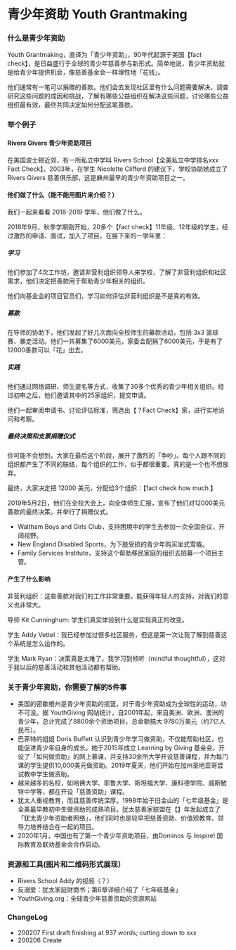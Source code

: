 #  青少年资助 Youth Grantmaking

### 什么是青少年资助
Youth Grantmaking，直译为「青少年资助」，90年代起源于美国【fact check】，是日益盛行于全球的青少年慈善参与新形式。简单地说，青少年资助就是给青少年提供机会，像慈善基金会一样理性地「花钱」。 

他们通常有一笔可以捐赠的善款。他们会去发现社区里有什么问题需要解决，调查研究这些问题的成因和挑战，了解有哪些公益组织在解决这些问题，讨论哪些公益组织最有效，最终共同决定如何分配这笔善款。

### 举个例子
#### Rivers Givers 青少年资助项目

在美国波士顿近郊，有一所私立中学叫 Rivers School【全美私立中学排名xxx Fact Check】。2003年，在学生 Nicolette Clifford 的建议下，学校协助她成立了 Rivers Givers 慈善俱乐部，这是麻州最早的青少年资助项目之一。

#### 他们做了什么（能不能用图片来介绍？）
我们一起来看看 2018-2019 学年，他们做了什么。

2018年9月，秋季学期刚开始，20多个【fact check】11年级、12年级的学生，经过激烈的申请、面试，加入了项目。在接下来的一学年里：

##### 学习

他们参加了4次工作坊，邀请非营利组织领导人来学校，了解了非营利组织和社区需求，他们决定把善款用于帮助青少年相关的组织。

他们向基金会的项目官员们，学习如何评估非营利组织是不是真的有效。

##### 募款

在导师的协助下，他们发起了好几次面向全校师生的募款活动，包括 3x3 篮球赛、暴走活动。他们一共募集了6000美元，家委会配捐了6000美元，于是有了12000善款可以「花」出去。

##### 实践

他们通过网络调研、师生提名等方式，收集了30多个优秀的青少年相关组织。经过初审之后，他们邀请其中的25家组织，提交申请。

他们一起审阅申请书、讨论评估标准，筛选出【？Fact Check】家，进行实地访问和考察。

##### 最终决策和支票捐赠仪式

你可能不会想到，大家在最后这个阶段，展开了激烈的「争吵」。每个人跟不同的组织都产生了不同的联结，每个组织的工作，似乎都很重要。真的是一个也不想放弃。

最终，大家决定把 12000 美元，分配给3个组织：【fact check how much 】

2019年5月2日，他们在全校大会上，向全体师生汇报，宣布了他们对12000美元善款的最终决策，并举行了捐赠仪式。
- Waltham Boys and Girls Club，支持困境中的学生去参加一次全国会议，开阔视野。
- New England Disabled Sports，为下肢受损的青少年购买坐式雪橇。
- Family Services Institute，支持这个帮助移民家庭的组织去招募一个项目主管。

#### 产生了什么影响

非营利组织：这些善款对我们的工作非常重要。能获得年轻人的支持，对我们的意义也非常大。

导师 Kit Cunninghum: 学生们真实体验到什么是实现真正的改变。

学生 Addy Vettel：我已经参加过很多社区服务，但这是第一次让我了解到慈善这个系统是怎么运作的。

学生 Mark Ryan：决策真是太难了。我学习到倾听（mindful thoughtful），这对于我以后的慈善活动和其他活动都有帮助。


### 关于青少年资助，你需要了解的5件事
- 美国的密歇根州是青少年资助的摇篮，对于青少年资助成为全球性的运动，功不可没。据 YouthGiving 网站统计，自2001年起，来自美洲、欧洲、澳洲的青少年，总计完成了8800余个资助项目，总金额搞大 9780万美元（约7亿人民币）。
- 巴菲特的姐姐 Doris Buffett 认识到青少年学习做资助，不仅能帮助社区，也能促进青少年自身的成长。她于2015年成立 Learning by Giving 基金会，开设了「如何做资助」的网上慕课，并支持30余所大学开设慈善课程，并为每门课的学生提供10,000美元做资助。2019年夏天，他们开始在加州圣地亚哥尝试教中学生做资助。
- 越来越多的名校，如哈佛大学、耶鲁大学、斯坦福大学、康科德学院、威斯敏特中学等，都在开设「慈善资助」课程。
- 犹太人重视教育，而且慈善传统深厚。1998年始于旧金山的「七年级基金」是全美最早教初中生做资助的成熟项目。犹太慈善家联盟在【】年发起成立了「犹太青少年资助者网络」，他们同时也是较早把慈善资助、价值观教育、领导力培养结合在一起的项目。
- 2020年1月，中国也有了第一个青少年资助项目，由Dominos 与 Inspire! 国际教育及联劝基金会合作启动。


### 资源和工具(图片和二维码形式展现）
- Rivers School Addy 的视频（？）
- 反溺爱：犹太家庭财商书；第6章详细介绍了「七年级基金」
- YouthGiving.org：全球青少年慈善资助的资源网站

### ChangeLog

- 200207 First draft finishing at 937 words; cutting down to xxx 
- 200206 Create

